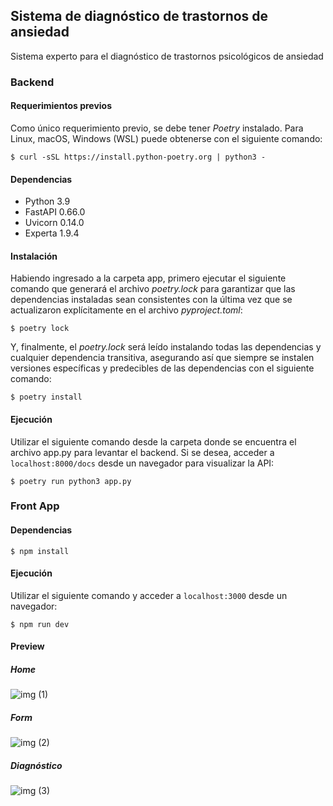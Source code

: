 ## Sistema de diagnóstico de trastornos de ansiedad

Sistema experto para el diagnóstico de trastornos psicológicos de ansiedad


### Backend

#### Requerimientos previos

Como único requerimiento previo, se debe tener *Poetry* instalado.
Para Linux, macOS, Windows (WSL) puede obtenerse con el siguiente comando:

```$ curl -sSL https://install.python-poetry.org | python3 -```

#### Dependencias

- Python 3.9
- FastAPI 0.66.0
- Uvicorn 0.14.0
- Experta 1.9.4

#### Instalación

Habiendo ingresado a la carpeta app, primero ejecutar el siguiente comando que generará el archivo *poetry.lock* para garantizar que las dependencias instaladas sean consistentes con la última vez que se actualizaron explícitamente en el archivo *pyproject.toml*:

```$ poetry lock```

Y, finalmente, el *poetry.lock* será leído instalando todas las dependencias y cualquier dependencia transitiva, asegurando así que siempre se instalen versiones específicas y predecibles de las dependencias con el siguiente comando:

```$ poetry install```

#### Ejecución

Utilizar el siguiente comando desde la carpeta donde se encuentra el archivo app.py para levantar el backend. Si se desea, acceder a ```localhost:8000/docs``` desde un navegador para visualizar la API:

```$ poetry run python3 app.py```

### Front App

#### Dependencias

```$ npm install```

#### Ejecución

Utilizar el siguiente comando y acceder a ```localhost:3000``` desde un navegador:

```$ npm run dev```

#### Preview

##### Home

![img (1)](preview/home.png "home.png")

##### Form

![img (2)](preview/form.png "form.png")

##### Diagnóstico

![img (3)](preview/diagnostic.png "diagnostic.png")
